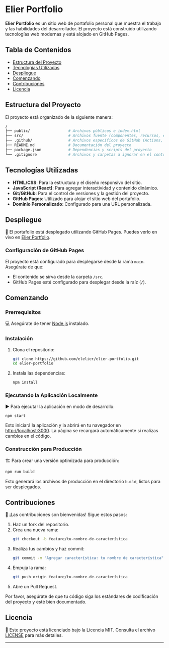 # Elier Portfolio

**Elier Portfolio** es un sitio web de portafolio personal que muestra el trabajo y las habilidades del desarrollador. El proyecto está construido utilizando tecnologías web modernas y está alojado en GitHub Pages.

## Tabla de Contenidos

- [Estructura del Proyecto](#estructura-del-proyecto)
- [Tecnologías Utilizadas](#tecnologías-utilizadas)
- [Despliegue](#despliegue)
- [Comenzando](#comenzando)
- [Contribuciones](#contribuciones)
- [Licencia](#licencia)

## Estructura del Proyecto

El proyecto está organizado de la siguiente manera:

```bash
/
├── public/                 # Archivos públicos e index.html
├── src/                    # Archivos fuente (componentes, recursos, estilos)
├── .github/                # Archivos específicos de GitHub (Actions, configuración de Pages)
├── README.md               # Documentación del proyecto
├── package.json            # Dependencias y scripts del proyecto
└── .gitignore              # Archivos y carpetas a ignorar en el control de versiones
```

## Tecnologías Utilizadas

- **HTML/CSS**: Para la estructura y el diseño responsivo del sitio.
- **JavaScript (React)**: Para agregar interactividad y contenido dinámico.
- **Git/GitHub**: Para el control de versiones y la gestión del proyecto.
- **GitHub Pages**: Utilizado para alojar el sitio web del portafolio.
- **Dominio Personalizado**: Configurado para una URL personalizada.

## Despliegue

🚀 El portafolio está desplegado utilizando GitHub Pages. Puedes verlo en vivo en [Elier Portfolio](https://elelier.github.io/elier-portfolio).

### Configuración de GitHub Pages

El proyecto está configurado para desplegarse desde la rama `main`. Asegúrate de que:

- El contenido se sirva desde la carpeta `/src`.
- GitHub Pages esté configurado para desplegar desde la raíz (`/`).

## Comenzando

### Prerrequisitos

💻 Asegúrate de tener [Node.js](https://nodejs.org/) instalado.

### Instalación

1. Clona el repositorio:
    ```bash
    git clone https://github.com/elelier/elier-portfolio.git
    cd elier-portfolio
    ```

2. Instala las dependencias:
    ```bash
    npm install
    ```

### Ejecutando la Aplicación Localmente

▶️ Para ejecutar la aplicación en modo de desarrollo:

```bash
npm start
```

Esto iniciará la aplicación y la abrirá en tu navegador en [http://localhost:3000](http://localhost:3000). La página se recargará automáticamente si realizas cambios en el código.

### Construcción para Producción

🏗️ Para crear una versión optimizada para producción:

```bash
npm run build
```

Esto generará los archivos de producción en el directorio `build`, listos para ser desplegados.

## Contribuciones

🤝 ¡Las contribuciones son bienvenidas! Sigue estos pasos:

1. Haz un fork del repositorio.
2. Crea una nueva rama:
    ```bash
    git checkout -b feature/tu-nombre-de-característica
    ```
3. Realiza tus cambios y haz commit:
    ```bash
    git commit -m "Agregar característica: tu nombre de característica"
    ```
4. Empuja la rama:
    ```bash
    git push origin feature/tu-nombre-de-característica
    ```
5. Abre un Pull Request.

Por favor, asegúrate de que tu código siga los estándares de codificación del proyecto y esté bien documentado.

## Licencia

📜 Este proyecto está licenciado bajo la Licencia MIT. Consulta el archivo [LICENSE](LICENSE) para más detalles.

---
